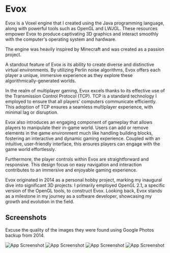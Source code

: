 
# Evox

Evox is a Voxel engine that I created using the Java programming language, along with powerful tools such as OpenGL and LWJGL. These resources empower Evox to produce captivating 3D graphics and interact smoothly with the computer's operating system and hardware.

The engine was heavily inspired by Minecraft and was created as a passion project.

A standout feature of Evox is its ability to create diverse and distinctive virtual environments. By utilizing Perlin noise algorithms, Evox offers each player a unique, immersive experience as they explore these algorithmically-generated worlds.

In the realm of multiplayer gaming, Evox excels thanks to its effective use of the Transmission Control Protocol (TCP). TCP is a standard technology I employed to ensure that all players' computers communicate efficiently. This adoption of TCP ensures a seamless multiplayer experience, with minimal lag or disruption.

Evox also introduces an engaging component of gameplay that allows players to manipulate their in-game world. Users can add or remove elements in the game environment much like handling building blocks, fostering an interactive and dynamic gaming experience. Coupled with an intuitive, user-friendly interface, this ensures players can engage with the game world effortlessly.

Furthermore, the player controls within Evox are straightforward and responsive. This design focus on easy navigation and interaction contributes to an immersive and enjoyable gaming experience.

Evox originated in 2014 as a personal hobby project, marking my inaugural dive into significant 3D projects. I primarily employed OpenGL 2.1, a specific version of the OpenGL tools, to construct Evox. Looking back, Evox stands as a milestone in my journey as a software developer, showcasing my growth and evolution in the field.


## Screenshots

Excuse the quality of the images they were found using Google Photos backup from 2014.

![App Screenshot](https://i.imgur.com/rBmZrAo.jpeg)
![App Screenshot](https://i.imgur.com/vcCIRJn.jpeg)
![App Screenshot](https://i.imgur.com/txSUsx0.jpeg)
![App Screenshot](https://i.imgur.com/vRI6sTt.jpeg)

